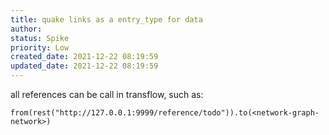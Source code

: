```yaml
---
title: quake links as a entry_type for data
author: 
status: Spike
priority: Low
created_date: 2021-12-22 08:19:59
updated_date: 2021-12-22 08:19:59
---
```


all references can be call in transflow, such as:

```
from(rest("http://127.0.0.1:9999/reference/todo")).to(<network-graph-network>)
```

